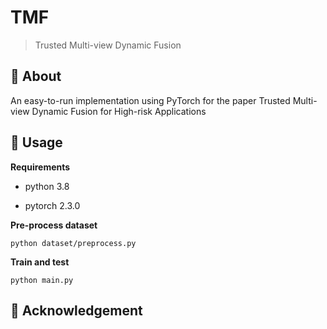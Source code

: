 # TMF

> Trusted Multi-view Dynamic Fusion

## 🧐 About

An easy-to-run implementation using PyTorch for the paper Trusted Multi-view Dynamic Fusion for High-risk Applications

## 🎈 Usage

**Requirements**

- python 3.8

- pytorch 2.3.0

**Pre-process dataset**

```
python dataset/preprocess.py
```

**Train and test**

```
python main.py
```

## 💝 Acknowledgement

